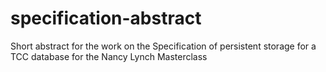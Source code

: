# specification-abstract
Short abstract for the work on the Specification of persistent storage for a TCC database for the Nancy Lynch Masterclass
